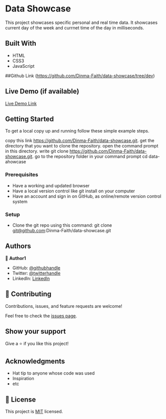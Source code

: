 # Data Showcase

This project showcases specific personal and real time data. It showcases current day of the week and currnet time of the day in milliseconds.



## Built With

- HTML
- CSS3
- JavaScript

##Github Link (https://github.com/Dinma-Faith/data-showcase/tree/dev)

## Live Demo (if available)

[Live Demo Link](https://livedemo.com)


## Getting Started

To get a local copy up and running follow these simple example steps.

copy this link https://github.com/Dinma-Faith/data-showcase.git.
get the directory that you want to clone the repository.
open the command prompt in this directory.
write git clone https://github.com/Dinma-Faith/data-showcase.git.
go to the repository folder in your command prompt cd data-ahowcase


### Prerequisites

- Have a working and updated browser
- Have a local version control like git install on your computer
- Have an account and sign in on GitHub, as online/remote version control system

### Setup

- Clone the git repo using this command: git clone git@github.com:Dinma-Faith/data-showcase.git

## Authors

👤 **Author1**

- GitHub: [@githubhandle](https://github.com/Dinma-Faith)
- Twitter: [@twitterhandle](https://twitter.com/paul_dinma)
- LinkedIn: [LinkedIn](https://linkedin.com/in/chidinma-faith)

## 🤝 Contributing

Contributions, issues, and feature requests are welcome!

Feel free to check the [issues page](../../issues/).

## Show your support

Give a ⭐️ if you like this project!

## Acknowledgments

- Hat tip to anyone whose code was used
- Inspiration
- etc

## 📝 License

This project is [MIT](./MIT.md) licensed.
